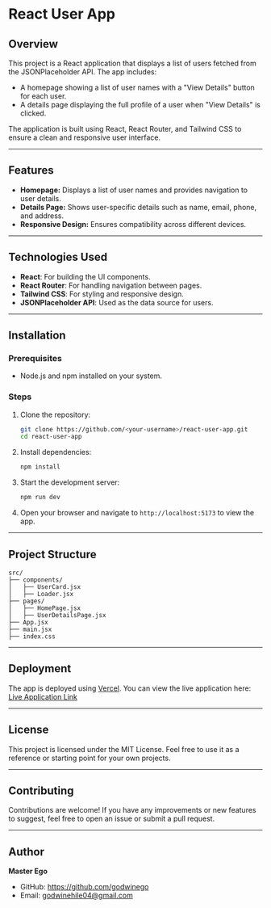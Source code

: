 # React User App

## Overview
This project is a React application that displays a list of users fetched from the JSONPlaceholder API. The app includes:
- A homepage showing a list of user names with a "View Details" button for each user.
- A details page displaying the full profile of a user when "View Details" is clicked.

The application is built using React, React Router, and Tailwind CSS to ensure a clean and responsive user interface.

---

## Features
- **Homepage:** Displays a list of user names and provides navigation to user details.
- **Details Page:** Shows user-specific details such as name, email, phone, and address.
- **Responsive Design:** Ensures compatibility across different devices.

---

## Technologies Used
- **React**: For building the UI components.
- **React Router**: For handling navigation between pages.
- **Tailwind CSS**: For styling and responsive design.
- **JSONPlaceholder API**: Used as the data source for users.

---

## Installation

### Prerequisites
- Node.js and npm installed on your system.

### Steps
1. Clone the repository:
   ```bash
   git clone https://github.com/<your-username>/react-user-app.git
   cd react-user-app
   ```
2. Install dependencies:
   ```bash
   npm install
   ```
3. Start the development server:
   ```bash
   npm run dev
   ```
4. Open your browser and navigate to `http://localhost:5173` to view the app.

---

## Project Structure
```
src/
├── components/
│   ├── UserCard.jsx
│   ├── Loader.jsx
├── pages/
│   ├── HomePage.jsx
│   ├── UserDetailsPage.jsx
├── App.jsx
├── main.jsx
├── index.css
```

---

## Deployment
The app is deployed using [Vercel](https://vercel.com). You can view the live application here:
[Live Application Link](https://react-user-app-silk.vercel.app/)

---

## License
This project is licensed under the MIT License. Feel free to use it as a reference or starting point for your own projects.

---

## Contributing
Contributions are welcome! If you have any improvements or new features to suggest, feel free to open an issue or submit a pull request.

---

## Author
**Master Ego**

- GitHub: https://github.com/godwinego
- Email: godwinehile04@gmail.com

